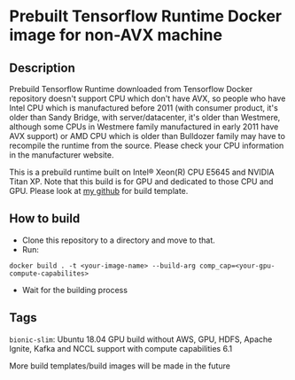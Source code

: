 # Prebuilt Tensorflow Runtime Docker image for non-AVX machine

## Description
Prebuild Tensorflow Runtime downloaded from Tensorflow Docker repository doesn't support CPU which don't have 
AVX, so people who have Intel CPU which is manufactured before 2011 (with consumer product, it's older than Sandy Bridge, with server/datacenter, it's older than Westmere, although some CPUs in Westmere family manufactured in early 2011 have AVX support) or AMD CPU which is older than Bulldozer family may have to recompile the runtime from the source. Please check your CPU information in the manufacturer website.

This is a prebuild runtime built on Intel® Xeon(R) CPU E5645 and NVIDIA Titan XP. Note that this build is for GPU
and dedicated to those CPU and GPU. Please look at [my github](https://github.com/aperture147/tensorflow-non-avx-docker) for build template. 

## How to build
* Clone this repository to a directory and move to that.
* Run:
```
docker build . -t <your-image-name> --build-arg comp_cap=<your-gpu-compute-capabilites>
```
* Wait for the building process

## Tags
`bionic-slim`: Ubuntu 18.04 GPU build without AWS, GPU, HDFS, Apache Ignite, Kafka and NCCL support with compute capabilities 6.1

More build templates/build images will be made in the future
